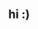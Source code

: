 ## hi :)
<!--
**brtk23/brtk23** is a ✨ _special_ ✨ repository because its `README.md` (this file) appears on your GitHub profile.

- ⚡ Fun fact: I made this only for the education program on github

